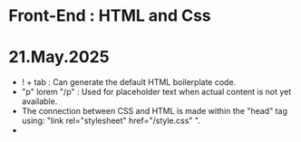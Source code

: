 # Front-End : HTML and Css

# 21.May.2025

- ! + tab : Can generate the default HTML boilerplate code.
- "p" lorem "/p" : Used for placeholder text when actual content is not yet available.
- The connection between CSS and HTML is made within the "head" tag using: "link rel="stylesheet" href="/style.css" ".
-
